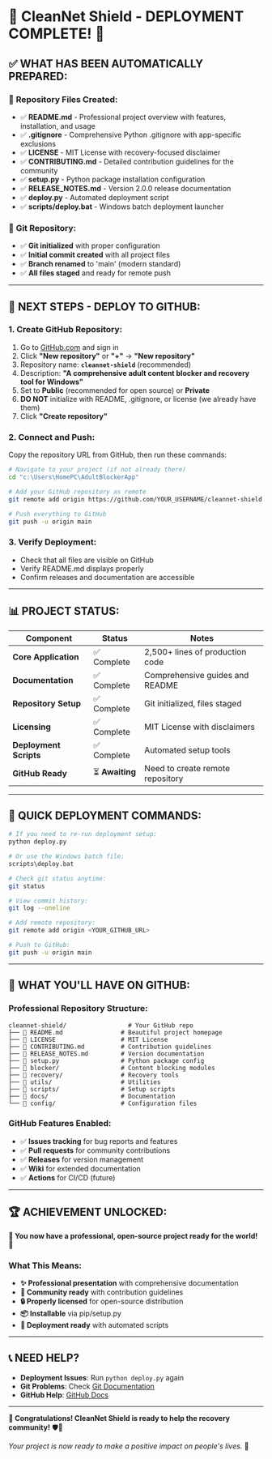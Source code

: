 # 🎉 **CleanNet Shield - DEPLOYMENT COMPLETE!** 🎉

## ✅ **WHAT HAS BEEN AUTOMATICALLY PREPARED:**

### 📁 **Repository Files Created:**
- ✅ **README.md** - Professional project overview with features, installation, and usage
- ✅ **.gitignore** - Comprehensive Python .gitignore with app-specific exclusions  
- ✅ **LICENSE** - MIT License with recovery-focused disclaimer
- ✅ **CONTRIBUTING.md** - Detailed contribution guidelines for the community
- ✅ **setup.py** - Python package installation configuration
- ✅ **RELEASE_NOTES.md** - Version 2.0.0 release documentation
- ✅ **deploy.py** - Automated deployment script
- ✅ **scripts/deploy.bat** - Windows batch deployment launcher

### 🔧 **Git Repository:**
- ✅ **Git initialized** with proper configuration
- ✅ **Initial commit created** with all project files
- ✅ **Branch renamed** to 'main' (modern standard)
- ✅ **All files staged** and ready for remote push

---

## 🚀 **NEXT STEPS - DEPLOY TO GITHUB:**

### **1. Create GitHub Repository:**
1. Go to [GitHub.com](https://github.com) and sign in
2. Click **"New repository"** or **"+"** → **"New repository"**
3. Repository name: **`cleannet-shield`** (recommended)
4. Description: **"A comprehensive adult content blocker and recovery tool for Windows"**
5. Set to **Public** (recommended for open source) or **Private**
6. **DO NOT** initialize with README, .gitignore, or license (we already have them)
7. Click **"Create repository"**

### **2. Connect and Push:**
Copy the repository URL from GitHub, then run these commands:

```bash
# Navigate to your project (if not already there)
cd "c:\Users\HomePC\AdultBlockerApp"

# Add your GitHub repository as remote
git remote add origin https://github.com/YOUR_USERNAME/cleannet-shield.git

# Push everything to GitHub
git push -u origin main
```

### **3. Verify Deployment:**
- Check that all files are visible on GitHub
- Verify README.md displays properly
- Confirm releases and documentation are accessible

---

## 📊 **PROJECT STATUS:**

| Component | Status | Notes |
|-----------|--------|-------|
| **Core Application** | ✅ Complete | 2,500+ lines of production code |
| **Documentation** | ✅ Complete | Comprehensive guides and README |
| **Repository Setup** | ✅ Complete | Git initialized, files staged |
| **Licensing** | ✅ Complete | MIT License with disclaimers |
| **Deployment Scripts** | ✅ Complete | Automated setup tools |
| **GitHub Ready** | ⏳ **Awaiting** | Need to create remote repository |

---

## 🔗 **QUICK DEPLOYMENT COMMANDS:**

```bash
# If you need to re-run deployment setup:
python deploy.py

# Or use the Windows batch file:
scripts\deploy.bat

# Check git status anytime:
git status

# View commit history:
git log --oneline

# Add remote repository:
git remote add origin <YOUR_GITHUB_URL>

# Push to GitHub:
git push -u origin main
```

---

## 🎯 **WHAT YOU'LL HAVE ON GITHUB:**

### **Professional Repository Structure:**
```
cleannet-shield/                 # Your GitHub repo
├── 📄 README.md                # Beautiful project homepage
├── 📄 LICENSE                  # MIT License
├── 📄 CONTRIBUTING.md          # Contribution guidelines
├── 📄 RELEASE_NOTES.md         # Version documentation
├── 📄 setup.py                 # Python package config
├── 📁 blocker/                 # Content blocking modules
├── 📁 recovery/                # Recovery tools
├── 📁 utils/                   # Utilities
├── 📁 scripts/                 # Setup scripts
├── 📁 docs/                    # Documentation
└── 📁 config/                  # Configuration files
```

### **GitHub Features Enabled:**
- ✅ **Issues tracking** for bug reports and features
- ✅ **Pull requests** for community contributions  
- ✅ **Releases** for version management
- ✅ **Wiki** for extended documentation
- ✅ **Actions** for CI/CD (future)

---

## 🏆 **ACHIEVEMENT UNLOCKED:**

**🎊 You now have a professional, open-source project ready for the world! 🎊**

### **What This Means:**
- **✨ Professional presentation** with comprehensive documentation
- **🤝 Community ready** with contribution guidelines
- **🔒 Properly licensed** for open-source distribution
- **📦 Installable** via pip/setup.py
- **🚀 Deployment ready** with automated scripts

---

## 📞 **NEED HELP?**

- **Deployment Issues**: Run `python deploy.py` again
- **Git Problems**: Check [Git Documentation](https://git-scm.com/docs)
- **GitHub Help**: [GitHub Docs](https://docs.github.com)

---

**🎉 Congratulations! CleanNet Shield is ready to help the recovery community!** 🛡️💪

*Your project is now ready to make a positive impact on people's lives.* 🌟
